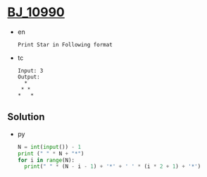 # [BJ_10990](https://acmicpc.net/problem/10990)

* en

  ```en
  Print Star in Following format
  ```

* tc

  ```tc
  Input: 3
  Output:
    *
   * *
  *   *
  ```

## Solution

* py

  ```py
  N = int(input()) - 1
  print (" " * N + "*")
  for i in range(N):
    print(" " * (N - i - 1) + '*' + ' ' * (i * 2 + 1) + '*')
  ```
